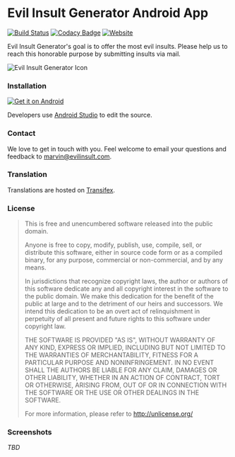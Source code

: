 # Evil Insult Generator Android App
[![Build Status](https://travis-ci.org/EvilInsultGenerator/android-app.svg?branch=master)](https://travis-ci.org/EvilInsultGenerator/android-app)
[![Codacy Badge](https://api.codacy.com/project/badge/Grade/ded73a40a6e744ae90ab233704adf927)](https://www.codacy.com/app/EvilInsultGenerator/android-app?utm_source=github.com&amp;utm_medium=referral&amp;utm_content=EvilInsultGenerator/android-app&amp;utm_campaign=Badge_Grade) 
[![Website](https://img.shields.io/website-up-down-green-red/https/evilinsult.com.svg)]()

Evil Insult Generator's goal is to offer the most evil insults. Please help us to reach this honorable purpose by submitting insults
via mail.

![Evil Insult Generator Icon](https://cloud.githubusercontent.com/assets/22981912/19600664/5521d010-97a6-11e6-9f67-fec931b199d7.png)

### Installation

<a href="https://www.play.google.com/">
  <img alt="Get it on Android"
       src="https://cloud.githubusercontent.com/assets/23243656/19977341/8d6d4be6-a1f3-11e6-9f10-bf53a4e43bf1.png">
</a>

Developers use [Android Studio](https://developer.android.com/studio/) to edit the source. 

### Contact

We love to get in touch with you. Feel welcome to email your questions and feedback to [marvin@evilinsult.com](mailto:marvin@evilinsult.com).

### Translation

Translations are hosted on [Transifex](https://www.transifex.com/evil-insult-generator/).

### License
> This is free and unencumbered software released into the public domain.
> 
> Anyone is free to copy, modify, publish, use, compile, sell, or
> distribute this software, either in source code form or as a compiled
> binary, for any purpose, commercial or non-commercial, and by any
> means.
> 
> In jurisdictions that recognize copyright laws, the author or authors
> of this software dedicate any and all copyright interest in the
> software to the public domain. We make this dedication for the benefit
> of the public at large and to the detriment of our heirs and
> successors. We intend this dedication to be an overt act of
> relinquishment in perpetuity of all present and future rights to this
> software under copyright law.
> 
> THE SOFTWARE IS PROVIDED "AS IS", WITHOUT WARRANTY OF ANY KIND,
> EXPRESS OR IMPLIED, INCLUDING BUT NOT LIMITED TO THE WARRANTIES OF
> MERCHANTABILITY, FITNESS FOR A PARTICULAR PURPOSE AND NONINFRINGEMENT.
> IN NO EVENT SHALL THE AUTHORS BE LIABLE FOR ANY CLAIM, DAMAGES OR
> OTHER LIABILITY, WHETHER IN AN ACTION OF CONTRACT, TORT OR OTHERWISE,
> ARISING FROM, OUT OF OR IN CONNECTION WITH THE SOFTWARE OR THE USE OR
> OTHER DEALINGS IN THE SOFTWARE.
> 
> For more information, please refer to <http://unlicense.org/>

### Screenshots

_TBD_
